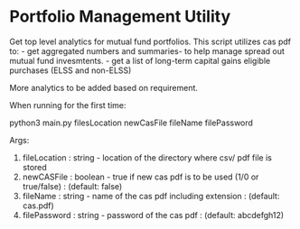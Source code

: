 # Portfolio Management Utility

Get top level analytics for mutual fund portfolios.
This script utilizes cas pdf to:
    - get aggregated numbers and summaries- to help manage spread out mutual fund invesmtents.
    - get a list of long-term capital gains eligible purchases (ELSS and non-ELSS)

More analytics to be added based on requirement.

When running for the first time:

python3 main.py filesLocation newCasFile fileName filePassword

Args:

1. fileLocation : string  -  location of the directory where csv/ pdf file is stored
2. newCASFile   : boolean -  true if new cas pdf is to be used (1/0 or true/false)  :  (default: false) 
3. fileName     : string  -  name of the cas pdf including extension                :  (default: cas.pdf)
4. filePassword : string  -  password of the cas pdf                                :  (default: abcdefgh12)
